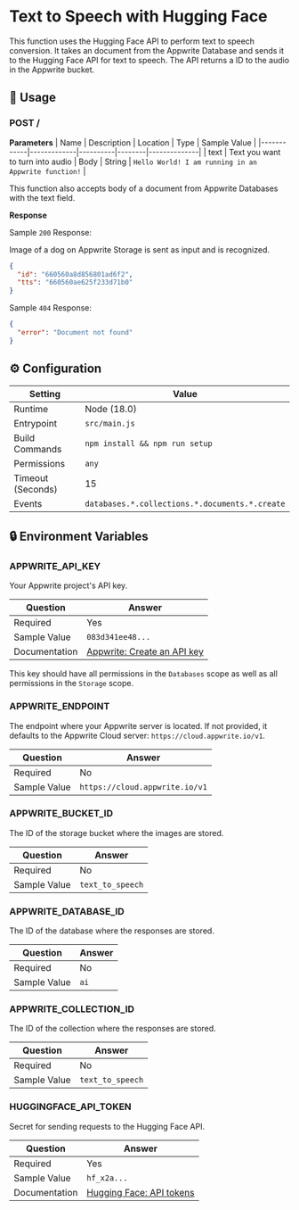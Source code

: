 # Text to Speech with Hugging Face

This function uses the Hugging Face API to perform text to speech conversion. It takes an document from the Appwrite Database and sends it to the Hugging Face API for text to speech. The API returns a ID to the audio in the Appwrite bucket.

## 🧰 Usage

### POST /

**Parameters**
| Name | Description | Location | Type | Sample Value |
|------------|-------------|----------|--------|--------------|
| text | Text you want to turn into audio | Body | String | `Hello World! I am running in an Appwrite function!` |

This function also accepts body of a document from Appwrite Databases with the text field.

**Response**

Sample `200` Response:

Image of a dog on Appwrite Storage is sent as input and is recognized.

```json
{
  "id": "660560a8d856801ad6f2",
  "tts": "660560ae625f233d71b0"
}
```

Sample `404` Response:

```json
{
  "error": "Document not found"
}
```

## ⚙️ Configuration

| Setting           | Value                                          |
| ----------------- | ---------------------------------------------- |
| Runtime           | Node (18.0)                                    |
| Entrypoint        | `src/main.js`                                  |
| Build Commands    | `npm install && npm run setup`                 |
| Permissions       | `any`                                          |
| Timeout (Seconds) | 15                                             |
| Events            | `databases.*.collections.*.documents.*.create` |

## 🔒 Environment Variables

### APPWRITE_API_KEY

Your Appwrite project's API key.

| Question      | Answer                                                                                            |
| ------------- | ------------------------------------------------------------------------------------------------- |
| Required      | Yes                                                                                               |
| Sample Value  | `083d341ee48...`                                                                                  |
| Documentation | [Appwrite: Create an API key](https://appwrite.io/docs/advanced/platform/api-keys#create-api-key) |

This key should have all permissions in the `Databases` scope as well as all permissions in the `Storage` scope.

### APPWRITE_ENDPOINT

The endpoint where your Appwrite server is located. If not provided, it defaults to the Appwrite Cloud server: `https://cloud.appwrite.io/v1`.

| Question     | Answer                         |
| ------------ | ------------------------------ |
| Required     | No                             |
| Sample Value | `https://cloud.appwrite.io/v1` |

### APPWRITE_BUCKET_ID

The ID of the storage bucket where the images are stored.

| Question     | Answer           |
| ------------ | ---------------- |
| Required     | No               |
| Sample Value | `text_to_speech` |

### APPWRITE_DATABASE_ID

The ID of the database where the responses are stored.

| Question     | Answer |
| ------------ | ------ |
| Required     | No     |
| Sample Value | `ai`   |

### APPWRITE_COLLECTION_ID

The ID of the collection where the responses are stored.

| Question     | Answer           |
| ------------ | ---------------- |
| Required     | No               |
| Sample Value | `text_to_speech` |

### HUGGINGFACE_API_TOKEN

Secret for sending requests to the Hugging Face API.

| Question      | Answer                                                                                              |
| ------------- | --------------------------------------------------------------------------------------------------- |
| Required      | Yes                                                                                                 |
| Sample Value  | `hf_x2a...`                                                                                         |
| Documentation | [Hugging Face: API tokens](https://huggingface.co/docs/api-inference/en/quicktour#get-your-api-token) |
